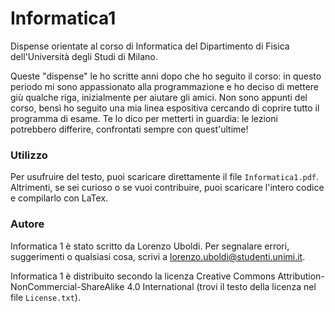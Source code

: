 # Informatica1
Dispense orientate al corso di Informatica del Dipartimento di Fisica dell'Università degli Studi di Milano.

Queste "dispense" le ho scritte anni dopo che ho seguito il corso: in questo periodo mi sono appassionato alla programmazione e ho deciso di mettere giù qualche riga, inizialmente per aiutare gli amici. Non sono appunti del corso, bensì ho seguito una mia linea espositiva cercando di coprire tutto il programma di esame. 
Te lo dico per metterti in guardia: le lezioni potrebbero differire, confrontati sempre con quest'ultime!

### Utilizzo
Per usufruire del testo, puoi scaricare direttamente il file `Informatica1.pdf`. Altrimenti, se sei curioso o se vuoi contribuire, puoi scaricare l'intero codice e compilarlo con LaTex.

### Autore 
Informatica 1 è stato scritto da Lorenzo Uboldi. Per segnalare errori, suggerimenti o qualsiasi cosa, scrivi a <lorenzo.uboldi@studenti.unimi.it>. 

Informatica 1 è distribuito secondo la licenza Creative Commons Attribution-NonCommercial-ShareAlike 4.0 International (trovi il testo della licenza nel file `License.txt`).
